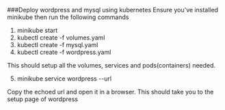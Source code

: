 ###Deploy wordpress and mysql using kubernetes
Ensure you've installed minikube then run the following commands
1. minikube start
2. kubectl create -f volumes.yaml 
3. kubectl create -f mysql.yaml 
4. kubectl create -f wordpress.yaml

This should setup all the volumes, services and pods(containers) needed.

5. minikube service wordpress --url

Copy the echoed url and open it in a browser. This should take you to the setup page of wordpress